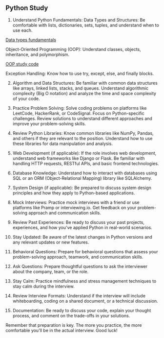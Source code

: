 ## Python Study

1. Understand Python Fundamentals:
Data Types and Structures: Be comfortable with lists, dictionaries, sets, tuples, and understand when to use each.

[Data types fundamentals](https://docs.google.com/document/d/1TUKF6VYeXDWIgmlO3ev9mJhxbipZRIeRSNm6Jhqlw_8/edit)

Object-Oriented Programming (OOP): Understand classes, objects, inheritance, and polymorphism.

[OOP study code](https://github.com/joaogdfaero/python_study/tree/main/OOP) 

Exception Handling: Know how to use try, except, else, and finally blocks.


2. Algorithm and Data Structures:
Be familiar with common data structures like arrays, linked lists, stacks, and queues.
Understand algorithmic complexity (Big O notation) and analyze the time and space complexity of your code.

3. Practice Problem Solving:
Solve coding problems on platforms like LeetCode, HackerRank, or CodeSignal. Focus on Python-specific challenges.
Review solutions to understand different approaches and improve your problem-solving skills.

4. Review Python Libraries:
Know common libraries like NumPy, Pandas, and others if they are relevant to the position.
Understand how to use these libraries for data manipulation and analysis.

5. Web Development (if applicable):
If the role involves web development, understand web frameworks like Django or Flask.
Be familiar with handling HTTP requests, RESTful APIs, and basic frontend technologies.

6. Database Knowledge:
Understand how to interact with databases using SQL or an ORM (Object-Relational Mapping) library like SQLAlchemy.

7. System Design (if applicable):
Be prepared to discuss system design principles and how they apply to Python-based applications.

8. Mock Interviews:
Practice mock interviews with a friend or use platforms like Pramp or interviewing.io.
Get feedback on your problem-solving approach and communication skills.

9. Review Past Experiences:
Be ready to discuss your past projects, experiences, and how you've applied Python in real-world scenarios.
10. Stay Updated:
Be aware of the latest changes in Python versions and any relevant updates or new features.

11. Behavioral Questions:
Prepare for behavioral questions that assess your problem-solving approach, teamwork, and communication skills.

12. Ask Questions:
Prepare thoughtful questions to ask the interviewer about the company, team, or the role.

13. Stay Calm:
Practice mindfulness and stress management techniques to stay calm during the interview.

14. Review Interview Formats:
Understand if the interview will include whiteboarding, coding on a shared document, or a technical discussion.

15. Documentation:
Be ready to discuss your code, explain your thought process, and comment on the trade-offs in your solutions.

Remember that preparation is key. The more you practice, the more comfortable you'll be in the actual interview. Good luck!
